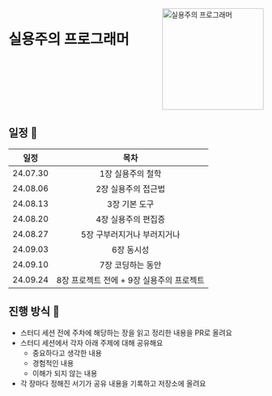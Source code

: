<img src="https://github.com/user-attachments/assets/70247a46-3937-4b00-afff-ac6ed966be52" alt="실용주의 프로그래머" align="right" width="200" />

# 실용주의 프로그래머

<br />
<br />
<br />
<br />
<br />
<br />

## 일정 📅

|   일정    |                목차                 |
| :-------: | :---------------------------------: |
| 24.07.30 | 1장 실용주의 철학 |
| 24.08.06 | 2장 실용주의 접근법 |
| 24.08.13 | 3장 기본 도구 |
| 24.08.20 | 4장 실용주의 편집증 |
| 24.08.27 | 5장 구부러지거나 부러지거나 |
| 24.09.03 | 6장 동시성 |
| 24.09.10 | 7장 코딩하는 동안 |
| 24.09.24 | 8장 프로젝트 전에 + 9장 실용주의 프로젝트 |

## 진행 방식 🌌

* 스터디 세션 전에 주차에 해당하는 장을 읽고 정리한 내용을 PR로 올려요
* 스터디 세션에서 각자 아래 주제에 대해 공유해요
  + 중요하다고 생각한 내용
  + 경험적인 내용
  + 이해가 되지 않는 내용
* 각 장마다 정해진 서기가 공유 내용을 기록하고 저장소에 올려요
